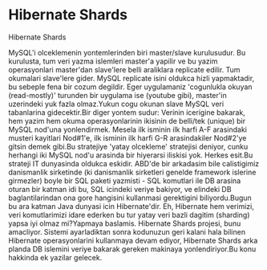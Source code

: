 # Hibernate Shards


Hibernate Shards



MySQL'i olceklemenin yontemlerinden biri master/slave kurulusudur. Bu kurulusta, tum veri yazma islemleri master'a yapilir ve bu yazim operasyonlari master'dan slave'lere belli araliklara replicate edilir. Tum okumalari slave'lere gider. MySQL replicate isini oldukca hizli yapmaktadir, bu sebeple fena bir cozum degildir. Eger uygulamaniz 'cogunlukla okuyan (read-mostly)' turunden bir uygulama ise (youtube gibi), master'in uzerindeki yuk fazla olmaz.Yukun cogu okunan slave MySQL veri tabanlarina gidecektir.Bir diger yontem sudur: Verinin icerigine bakarak, hem yazim hem okuma operasyonlarinin ikisinin de belli/tek (unique) bir MySQL nod'una yonlendirmek. Mesela ilk isminin ilk harfi A-F arasindaki musteri kayitlari Nod#1'e, ilk isminin ilk harfi G-R arasindakiler Nod#2'ye gitsin demek gibi.Bu stratejiye 'yatay olcekleme' stratejisi deniyor, cunku herhangi iki MySQL nod'u arasinda bir hiyerarsi iliskisi yok. Herkes esit.Bu strateji IT dunyasinda oldukca eskidir. ABD'de bir arkadasim bile calistigimiz danismanlik sirketinde (ki danismanlik sirketleri genelde framework islerine girmezler) boyle bir SQL paketi yazmisti - SQL komutlari ile DB arasina oturan bir katman idi bu, SQL icindeki veriye bakiyor, ve elindeki DB baglantilarindan ona gore hangisini kullanmasi gerektigini biliyordu.Bugun bu ara katman Java dunyasi icin Hibernate'dir. Eh, Hibernate hem verimizi, veri komutlarimizi idare ederken bu tur yatay veri bazli dagitim (sharding) yapsa iyi olmaz mi?Yapmaya baslamis. Hibernate Shards projesi, bunu amacliyor. Sistemi ayarladiktan sonra kodunuzun geri kalani hala bilinen Hibernate operasyonlarini kullanmaya devam ediyor,  Hibernate Shards arka planda DB islemini veriye bakarak gereken makinaya yonlendiriyor.Bu konu hakkinda ek yazilar gelecek.




